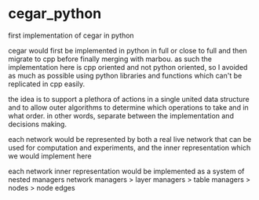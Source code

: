 # cegar_python
first implementation of cegar in python 

cegar would first be implemented in python in full or close to full and then migrate to cpp before finally merging with marbou.
as such the implementation here is cpp oriented and not python oriented, so I avoided as much as possible using python 
libraries and functions which can't be replicated in cpp easily.


the idea is to support a plethora of actions in a single united data structure
and to allow outer algorithms to determine which operations to take and in what order.
in other words, separate between the implementation and decisions making.


each network would be represented by both a real live network that can be used for computation and experiments,
and the inner representation which we would implement here

each network inner representation would be implemented as a system of nested managers
network managers > layer managers > table managers > nodes > node edges

